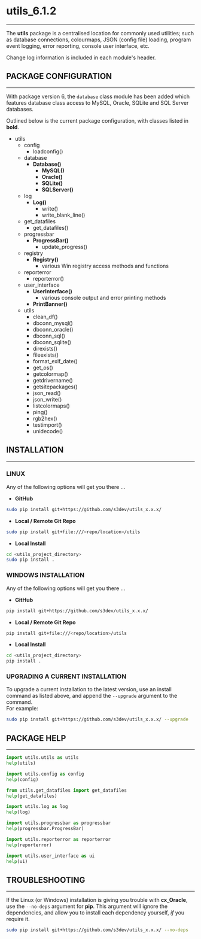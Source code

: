 
# utils_6.1.2
---
The **utils** package is a centralised location for commonly used utilities; such as database connections, colourmaps, JSON (config file) loading, program event logging, error reporting, console user interface, etc.

Change log information is included in each module's header.


## PACKAGE CONFIGURATION
---
With package version 6, the `database` class module has been added which features database class access to MySQL, Oracle, SQLite and SQL Server databases.

Outlined below is the current package configuration, with classes listed in **bold**.

- utils
   + config
      + loadconfig()
   + database
      + **Database()**
         + **MySQL()**
         + **Oracle()**
         + **SQLite()**
         + **SQLServer()**
   + log
      + **Log()**
         + write()
         + write_blank_line()
   + get_datafiles
      + get_datafiles()
   + progressbar
       + **ProgressBar()**
          + update_progress()
   + registry
      + **Registry()**
         + various Win registry access methods and functions
   + reporterror
      + reporterror()
   + user_interface
      + **UserInterface()**
         + various console output and error printing methods
      + **PrintBanner()**
   + utils
      + clean_df()
      + dbconn_mysql()
      + dbconn_oracle()
      + dbconn_sql()
      + dbconn_sqlite()
      + direxists()
      + fileexists()
      + format_exif_date()
      + get_os()
      + getcolormap()
      + getdrivername()
      + getsitepackages()
      + json_read()
      + json_write()
      + listcolormaps()
      + ping()
      + rgb2hex()
      + testimport()
      + unidecode()


## INSTALLATION
---
### LINUX
Any of the following options will get you there ...

- **GitHub**
```bash
sudo pip install git+https://github.com/s3dev/utils_x.x.x/
```

- **Local / Remote Git Repo**
```bash
sudo pip install git+file:///<repo/location>/utils
```

- **Local Install**
```bash
cd <utils_project_directory>
sudo pip install .
```


### WINDOWS INSTALLATION
Any of the following options will get you there ...

- **GitHub**
```bash
pip install git+https://github.com/s3dev/utils_x.x.x/
```

- **Local / Remote Git Repo**
```bash
pip install git+file:///<repo/location>/utils
```

- **Local Install**
```bash
cd <utils_project_directory>
pip install .
```


### UPGRADING A CURRENT INSTALLATION
To upgrade a current installation to the latest version, use an install command as listed above, and append the `--upgrade` argument to the command.  
For example:

```bash
sudo pip install git+https://github.com/s3dev/utils_x.x.x/ --upgrade
```


## PACKAGE HELP
---
```python
import utils.utils as utils
help(utils)
```  
```python
import utils.config as config
help(config)
```  
```python
from utils.get_datafiles import get_datafiles
help(get_datafiles)
```  
```python
import utils.log as log
help(log)
```  
```python
import utils.progressbar as progressbar
help(progressbar.ProgressBar)
```  
```python
import utils.reporterror as reporterror
help(reporterror)
```  
```python
import utils.user_interface as ui
help(ui)
```  


## TROUBLESHOOTING
---
If the Linux (or Windows) installation is giving you trouble with **cx_Oracle**, use the `--no-deps` argument for **pip**.  This argument will ignore the dependencies, and allow you to install each dependency yourself, *if* you require it.  

```bash
sudo pip install git+https://github.com/s3dev/utils_x.x.x/ --no-deps
```
